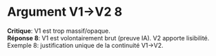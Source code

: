 # Argument V1→V2 8
**Critique**: V1 est trop massif/opaque.  
**Réponse 8**: V1 est volontairement brut (preuve IA). V2 apporte lisibilité.  
Exemple 8: justification unique de la continuité V1→V2.
